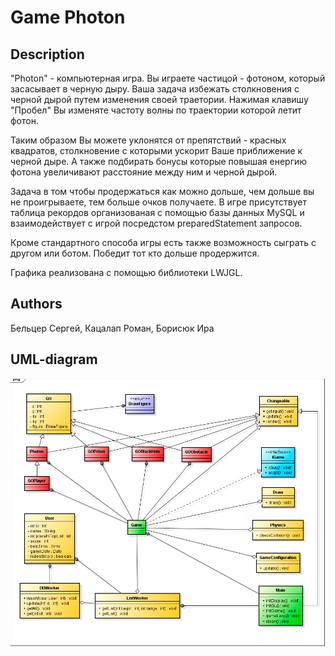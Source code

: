 # Game Photon

## Description
<p>"Photon" - компьютерная игра. Вы играете частицой - фотоном, который засасывает в черную дыру.
Ваша задача избежать столкновения с черной дырой путем изменения своей траетории. 
Нажимая клавишу "Пробел" Вы изменяте частоту волны по траектории которой летит фотон.</p>
<p>Таким образом Вы можете уклонятся от препятствий - красных квадратов, столкновение с которыми 
ускорит Ваше приближение к черной дыре. А также подбирать бонусы которые повышая енергию фотона
увеличивают расстояние между ним и черной дырой. </p>
<p>Задача в том чтобы продержаться как можно дольше, чем дольше вы не проигрываете, тем больше 
очков получаете. В игре присутствует таблица рекордов организованая с помощью базы данных MySQL
и взаимодействует с игрой посредстом preparedStatement запросов.</p>  
<p>Кроме стандартного способа игры есть также возможность сыграть с другом или ботом. Победит тот
кто дольше продержится.</p> 
<p>Графика реализована с помощью библиотеки LWJGL.</p>

## Authors
Бельцер Сергей, Кацалап Роман, Борисюк Ира

## UML-diagram
![UML-diagram](https://github.com/Serega290696/Game-Photon/blob/master/UML%20cd.png?raw=true)
